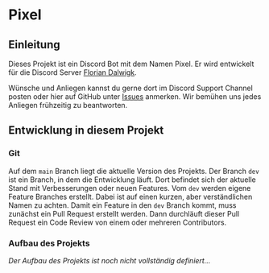 # Pixel

## Einleitung
Dieses Projekt ist ein Discord Bot mit dem Namen Pixel.
Er wird entwickelt für die Discord Server [Florian Dalwigk](https://discord.gg/Be7ND2Zm).

Wünsche und Anliegen kannst du gerne dort im Discord Support Channel posten oder hier auf GitHub unter [Issues](https://github.com/Friedjof/pixel/issues) anmerken.
Wir bemühen uns jedes Anliegen frühzeitig zu beantworten.

## Entwicklung in diesem Projekt
### Git
Auf dem `main` Branch liegt die aktuelle Version des Projekts.
Der Branch `dev` ist ein Branch, in dem die Entwicklung läuft. Dort befindet sich der aktuelle Stand mit Verbesserungen oder neuen Features.
Vom `dev` werden eigene Feature Branches erstellt. Dabei ist auf einen kurzen, aber verständlichen Namen zu achten.
Damit ein Feature in den `dev` Branch kommt, muss zunächst ein Pull Request erstellt werden.
Dann durchläuft dieser Pull Request ein Code Review von einem oder mehreren Contributors.

### Aufbau des Projekts
_Der Aufbau des Projekts ist noch nicht vollständig definiert..._
